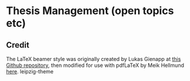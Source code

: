 # Thesis Management (open topics etc)


## Credit
The LaTeX beamer style was originally created by Lukas Gienapp at [this Github repository](https://github.com/lgienapp/leipzig-theme), then modified for use with pdfLaTeX by Meik Hellmund [here](https://gitea.math.uni-leipzig.de/hellmund/leipzig-theme). 
leipzig-theme
